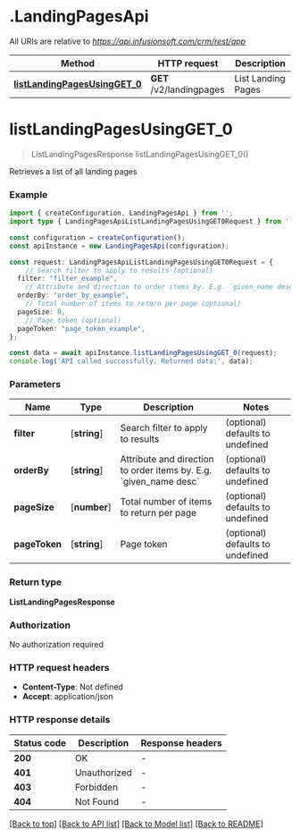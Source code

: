 # .LandingPagesApi

All URIs are relative to *https://api.infusionsoft.com/crm/rest/app*

Method | HTTP request | Description
------------- | ------------- | -------------
[**listLandingPagesUsingGET_0**](LandingPagesApi.md#listLandingPagesUsingGET_0) | **GET** /v2/landingpages | List Landing Pages


# **listLandingPagesUsingGET_0**
> ListLandingPagesResponse listLandingPagesUsingGET_0()

Retrieves a list of all landing pages

### Example


```typescript
import { createConfiguration, LandingPagesApi } from '';
import type { LandingPagesApiListLandingPagesUsingGET0Request } from '';

const configuration = createConfiguration();
const apiInstance = new LandingPagesApi(configuration);

const request: LandingPagesApiListLandingPagesUsingGET0Request = {
    // Search filter to apply to results (optional)
  filter: "filter_example",
    // Attribute and direction to order items by. E.g. `given_name desc` (optional)
  orderBy: "order_by_example",
    // Total number of items to return per page (optional)
  pageSize: 0,
    // Page token (optional)
  pageToken: "page_token_example",
};

const data = await apiInstance.listLandingPagesUsingGET_0(request);
console.log('API called successfully. Returned data:', data);
```


### Parameters

Name | Type | Description  | Notes
------------- | ------------- | ------------- | -------------
 **filter** | [**string**] | Search filter to apply to results | (optional) defaults to undefined
 **orderBy** | [**string**] | Attribute and direction to order items by. E.g. &#x60;given_name desc&#x60; | (optional) defaults to undefined
 **pageSize** | [**number**] | Total number of items to return per page | (optional) defaults to undefined
 **pageToken** | [**string**] | Page token | (optional) defaults to undefined


### Return type

**ListLandingPagesResponse**

### Authorization

No authorization required

### HTTP request headers

 - **Content-Type**: Not defined
 - **Accept**: application/json


### HTTP response details
| Status code | Description | Response headers |
|-------------|-------------|------------------|
**200** | OK |  -  |
**401** | Unauthorized |  -  |
**403** | Forbidden |  -  |
**404** | Not Found |  -  |

[[Back to top]](#) [[Back to API list]](README.md#documentation-for-api-endpoints) [[Back to Model list]](README.md#documentation-for-models) [[Back to README]](README.md)


